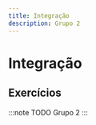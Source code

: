 ```yaml
---
title: Integração
description: Grupo 2
---
```


# Integração
## Exercícios

:::note TODO
Grupo 2
:::

